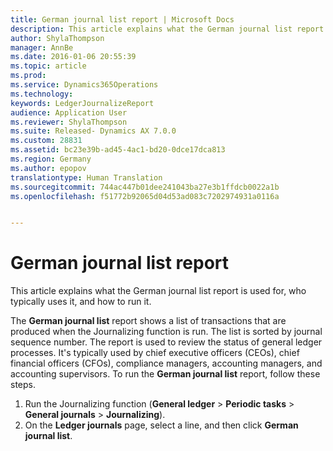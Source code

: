 ```yaml
---
title: German journal list report | Microsoft Docs
description: This article explains what the German journal list report is used for, who typically uses it, and how to run it.
author: ShylaThompson
manager: AnnBe
ms.date: 2016-01-06 20:55:39
ms.topic: article
ms.prod: 
ms.service: Dynamics365Operations
ms.technology: 
keywords: LedgerJournalizeReport
audience: Application User
ms.reviewer: ShylaThompson
ms.suite: Released- Dynamics AX 7.0.0
ms.custom: 28831
ms.assetid: bc23e39b-ad45-4ac1-bd20-0dce17dca813
ms.region: Germany
ms.author: epopov
translationtype: Human Translation
ms.sourcegitcommit: 744ac447b01dee241043ba27e3b1ffdcb0022a1b
ms.openlocfilehash: f51772b92065d04d53ad083c7202974931a0116a


---
```


# <a name="german-journal-list-report"></a>German journal list report

This article explains what the German journal list report is used for, who typically uses it, and how to run it.

The **German journal list** report shows a list of transactions that are produced when the Journalizing function is run. The list is sorted by journal sequence number. The report is used to review the status of general ledger processes. It's typically used by chief executive officers (CEOs), chief financial officers (CFOs), compliance managers, accounting managers, and accounting supervisors. To run the **German journal list** report, follow these steps.

1.  Run the Journalizing function (**General ledger** &gt; **Periodic tasks** &gt; **General journals** &gt; **Journalizing**).
2.  On the **Ledger journals** page, select a line, and then click **German journal list**.





<!--HONumber=Feb17_HO3-->


